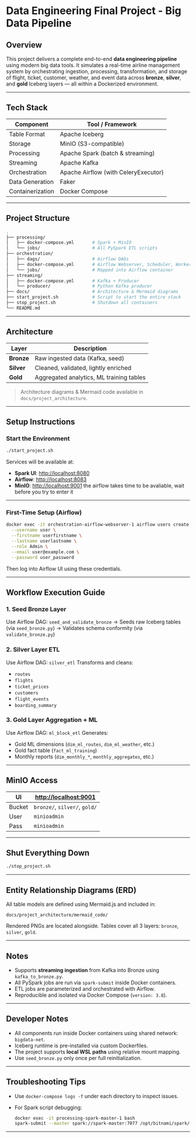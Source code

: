 # Data Engineering Final Project - Big Data Pipeline

## Overview

This project delivers a complete end-to-end **data engineering pipeline** using modern big data tools. It simulates a real-time airline management system by orchestrating ingestion, processing, transformation, and storage of flight, ticket, customer, weather, and event data across **bronze**, **silver**, and **gold** Iceberg layers — all within a Dockerized environment.

---

##  Tech Stack

| Component        | Tool / Framework                     |
| ---------------- | ------------------------------------ |
| Table Format     | Apache Iceberg                       |
| Storage          | MinIO (S3-compatible)                |
| Processing       | Apache Spark (batch & streaming)     |
| Streaming        | Apache Kafka                         |
| Orchestration    | Apache Airflow (with CeleryExecutor) |
| Data Generation  | Faker                                |
| Containerization | Docker Compose                       |

---

##  Project Structure

```bash
.
├── processing/
│   ├── docker-compose.yml       # Spark + MinIO
│   └── jobs/                    # All PySpark ETL scripts
├── orchestration/
│   ├── dags/                    # Airflow DAGs
│   ├── docker-compose.yml       # Airflow Webserver, Scheduler, Workers
│   └── jobs/                    # Mapped into Airflow container
├── streaming/
│   ├── docker-compose.yml       # Kafka + Producer
│   └── producer/                # Python Kafka producer
├── docs/                        # Architecture & Mermaid diagrams
├── start_project.sh             # Script to start the entire stack
├── stop_project.sh              # Shutdown all containers
└── README.md
```

---

##  Architecture

| Layer      | Description                              |
| ---------- | ---------------------------------------- |
| **Bronze** | Raw ingested data (Kafka, seed)          |
| **Silver** | Cleaned, validated, lightly enriched     |
| **Gold**   | Aggregated analytics, ML training tables |

> Architecture diagrams & Mermaid code available in `docs/project_architecture`.

---

##  Setup Instructions

###  Start the Environment

```bash
./start_project.sh
```

Services will be available at:

*  **Spark UI**: [http://localhost:8080](http://localhost:8080)
*  **Airflow**: [http://localhost:8083](http://localhost:8083)
*  **MinIO**: [http://localhost:9001](http://localhost:9001)
the airflow takes time to be avaliable, wait before you try to enter it
---

###  First-Time Setup (Airflow)

```bash
docker exec -it orchestration-airflow-webserver-1 airflow users create \
  --username user \
  --firstname userfirstname \
  --lastname userlastname \
  --role Admin \
  --email user@example.com \
  --password user_password
```

Then log into Airflow UI using these credentials.

---

##  Workflow Execution Guide

### 1.  Seed Bronze Layer

Use Airflow DAG: `seed_and_validate_bronze`
→ Seeds raw Iceberg tables (via `seed_bronze.py`)
→ Validates schema conformity (via `validate_bronze.py`)

### 2.  Silver Layer ETL

Use Airflow DAG: `silver_etl`
Transforms and cleans:

* `routes`
* `flights`
* `ticket_prices`
* `customers`
* `flight_events`
* `boarding_summary`

### 3.  Gold Layer Aggregation + ML

Use Airflow DAG: `ml_block_etl`
Generates:

* Gold ML dimensions (`dim_ml_routes`, `dim_ml_weather`, etc.)
* Gold fact table (`fact_ml_training`)
* Monthly reports (`dim_monthly_*`, `monthly_aggregates`, etc.)

---

## MinIO Access

| UI     | [http://localhost:9001](http://localhost:9001) |
| ------ | ---------------------------------------------- |
| Bucket | `bronze/`, `silver/`, `gold/`                  |
| User   | `minioadmin`                                   |
| Pass   | `minioadmin`                                   |

---

##  Shut Everything Down

```bash
./stop_project.sh
```

---

##  Entity Relationship Diagrams (ERD)

All table models are defined using Mermaid.js and included in:

```
docs/project_architecture/mermaid_code/
```

Rendered PNGs are located alongside.
Tables cover all 3 layers: `bronze`, `silver`, `gold`.

---

##  Notes

* Supports **streaming ingestion** from Kafka into Bronze using `kafka_to_bronze.py`.
* All PySpark jobs are run via `spark-submit` inside Docker containers.
* ETL jobs are parameterized and orchestrated with Airflow.
* Reproducible and isolated via Docker Compose (`version: 3.8`).

---

##  Developer Notes

* All components run inside Docker containers using shared network: `bigdata-net`.
* Iceberg runtime is pre-installed via custom Dockerfiles.
* The project supports **local WSL paths** using relative mount mapping.
* Use `seed_bronze.py` only once per full reinitialization.

---

##  Troubleshooting Tips

* Use `docker-compose logs -f` under each directory to inspect issues.
* For Spark script debugging:

  ```bash
  docker exec -it processing-spark-master-1 bash
  spark-submit --master spark://spark-master:7077 /opt/bitnami/spark/jobs/YOUR_JOB.py
  ```

---

